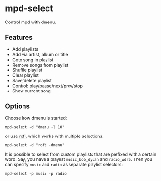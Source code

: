 # mpd-select

Control mpd with dmenu.

## Features

- Add playlists
- Add via artist, album or title
- Goto song in playlist
- Remove songs from playlist
- Shuffle playlist
- Clear playlist
- Save/delete playlist
- Control: play/pause/next/prev/stop
- Show current song

## Options

Choose how dmenu is started:
```
mpd-select -d "dmenu -l 10"
```

or use [rofi](https://github.com/DaveDavenport/rofi), which works with multiple selections:
```
mpd-select -d "rofi -dmenu"
```

It is possible to select from custom playlists that are prefixed with a certain word. Say, you have a playlist ```music_bob_dylan``` and ```radio_wdr5```. Then you can specify ```music``` and ```radio``` as separate playlist selectors:
```
mpd-select -p music -p radio
```
